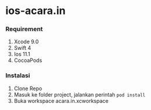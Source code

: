 # ios-acara.in

### Requirement
1. Xcode 9.0
2. Swift 4
3. Ios 11.1
4. CocoaPods


### Instalasi
1. Clone Repo
2. Masuk ke folder project, jalankan perintah `pod install`
3. Buka workspace acara.in.xcworkspace
